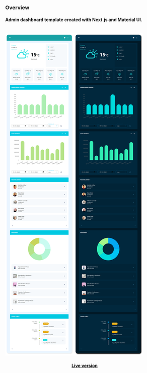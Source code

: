 <h3>Overview</h3>
<h4 align="left">Admin dashboard template created with Next.js and Material UI.</h4>

<br/>

<div align="center" style="display: inline-table;">
    <img src="public/preview/col2.png" alt="Purple dark theme preview" title="Purple dark theme" >
    <img src="public/preview/col1.png" alt="Purple dark theme preview" title="Purple dark theme" >
</div>

<br>

<h4 align="center" style="text-align: center;"><a href="https://react-nextjs-dashboard.vercel.app/">Live version</a></h4>
